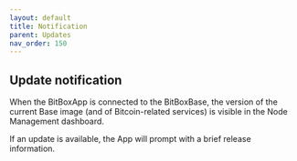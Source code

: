 ```yaml
---
layout: default
title: Notification
parent: Updates
nav_order: 150
---
```

## Update notification

When the BitBoxApp is connected to the BitBoxBase, the version of the current Base image (and of Bitcoin-related services) is visible in the Node Management dashboard.

If an update is available, the App will prompt with a brief release information.
